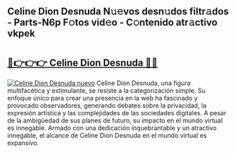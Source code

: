 ## Celine Dion Desnuda N𝚞𝚎vos desn𝚞dos filtr𝚊dos - Parts-N6p F𝚘tos vid𝚎o - C𝚘ntenido atr𝚊ctivo vkpek

# <h2><a href="http://mba34k.tromn.icu/?c=Celine+Dion+Desnuda">🔗👉👉👉 Celine Dion Desnuda 🔗🔗</a></h2>

[![Celine Dion Desnuda nuevo](https://i.imgur.com/pEAQMta.gif)](http://mba34k.tromn.icu/?c=Celine+Dion+Desnuda)
Celine Dion Desnuda, una figura multifacética y estimulante, se resiste a la categorización simple. Su enfoque único para crear una presencia en la web ha fascinado y provocado observadores, generando debates sobre la privacidad, la expresión artística y las complejidades de las sociedades digitales. A pesar de la ambigüedad de sus planes de futuro, su impacto en el mundo virtual es innegable. Armado con una dedicación inquebrantable y un atractivo innegable, el alcance de Celine Dion Desnuda en el mundo virtual es expansivo.
